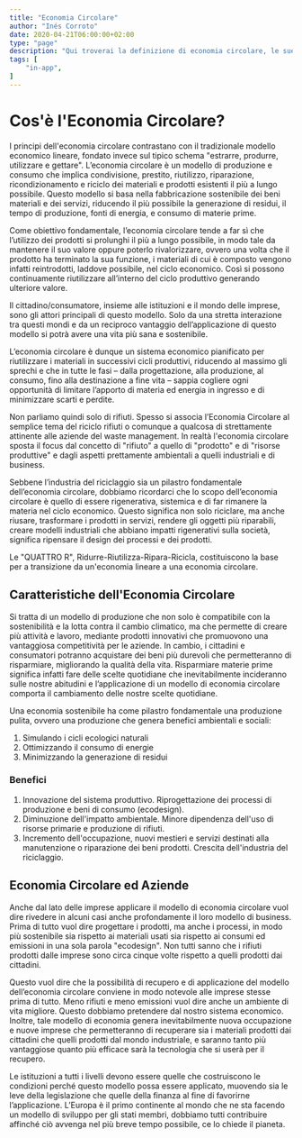 ```yaml
---
title: "Economia Circolare"
author: "Inés Corroto"
date: 2020-04-21T06:00:00+02:00
type: "page"
description: "Qui troverai la definizione di economia circolare, le sue caratteristiche e benefici."
tags: [
    "in-app",
]
---
```


# Cos'è l'Economia Circolare?

I principi dell'economia circolare contrastano con il tradizionale modello economico
lineare, fondato invece sul tipico schema "estrarre, produrre, utilizzare e gettare".
L’economia circolare è un modello di produzione e consumo che implica condivisione,
prestito, riutilizzo, riparazione, ricondizionamento e riciclo dei materiali e prodotti
esistenti il più a lungo possibile. Questo modello si basa nella fabbricazione sostenibile dei
beni materiali e dei servizi, riducendo il più possibile la generazione di residui, il tempo
di produzione, fonti di energia, e consumo di materie prime.

Come obiettivo fondamentale, l’economia circolare tende a far sì che l’utilizzo dei prodotti
si prolunghi il più a lungo possibile, in modo tale da mantenere il suo valore oppure
poterlo rivalorizzare, ovvero una volta che il prodotto ha terminato la sua funzione, i
materiali di cui è composto vengono infatti reintrodotti, laddove possibile, nel ciclo
economico. Così si possono continuamente riutilizzare all’interno del ciclo produttivo
generando ulteriore valore.

Il cittadino/consumatore, insieme alle istituzioni e il mondo delle imprese, sono gli
attori principali di questo modello. Solo da una stretta interazione tra questi mondi e da
un reciproco vantaggio dell’applicazione di questo modello si potrà avere una vita più sana
e sostenibile.

L’economia circolare è dunque un sistema economico pianificato per riutilizzare i materiali
in successivi cicli produttivi, riducendo al massimo gli sprechi e che in tutte le fasi –
dalla progettazione, alla produzione, al consumo, fino alla destinazione a fine vita –
sappia cogliere ogni opportunità di limitare l’apporto di materia ed energia in ingresso e
di minimizzare scarti e perdite.

Non parliamo quindi solo di rifiuti. Spesso si associa l’Economia Circolare al semplice tema
del riciclo rifiuti o comunque a qualcosa di strettamente attinente alle aziende del waste
management. In realtà l'economia circolare sposta il focus dal concetto di "rifiuto" a quello
di "prodotto" e di "risorse produttive" e dagli aspetti prettamente ambientali a quelli
industriali e di business.

Sebbene l’industria del riciclaggio sia un pilastro fondamentale dell’economia circolare,
dobbiamo ricordarci che lo scopo dell’economia circolare è quello di essere rigenerativa,
sistemica e di far rimanere la materia nel ciclo economico. Questo significa non solo
riciclare, ma anche riusare, trasformare i prodotti in servizi, rendere gli oggetti più
riparabili, creare modelli industriali che abbiano impatti rigenerativi sulla società,
significa ripensare il design dei processi e dei prodotti.

Le "QUATTRO R", Ridurre-Riutilizza-Ripara-Ricicla, costituiscono la base per a transizione
da un'economia lineare a una economia circolare.

## Caratteristiche dell'Economia Circolare

Si tratta di un modello di produzione che non solo è compatibile con la sostenibilità e la
lotta contra il cambio climatico, ma che permette di creare più attività e lavoro, mediante
prodotti innovativi che promuovono una vantaggiosa competitività per le aziende. In cambio,
i cittadini e consumatori potranno acquistare dei beni più durevoli che permetteranno di
risparmiare, migliorando la qualità della vita. Risparmiare materie prime significa infatti
fare delle scelte quotidiane che inevitabilmente incideranno sulle nostre abitudini e
l’applicazione di un modello di economia circolare comporta il cambiamento delle nostre scelte
quotidiane.

Una economia sostenibile ha come pilastro fondamentale una produzione pulita, ovvero una
produzione che genera benefici ambientali e sociali:

1. Simulando i cicli ecologici naturali
2. Ottimizzando il consumo di energie
3. Minimizzando la generazione di residui

### Benefici

1. Innovazione del sistema produttivo. Riprogettazione dei processi di produzione e beni
di consumo (ecodesign).
2. Diminuzione dell'impatto ambientale. Minore dipendenza dell'uso di risorse primarie e
produzione di rifiuti.
3. Incremento dell'occupazione, nuovi mestieri e servizi destinati alla manutenzione o
riparazione dei beni prodotti. Crescita dell'industria del riciclaggio.

## Economia Circolare ed Aziende

Anche dal lato delle imprese applicare il modello di economia circolare vuol dire rivedere
in alcuni casi anche profondamente il loro modello di business. Prima di tutto vuol dire
progettare i prodotti, ma anche i processi, in modo più sostenibile sia rispetto ai
materiali usati sia rispetto ai consumi ed emissioni in una sola parola "ecodesign". Non
tutti sanno che i rifiuti prodotti dalle imprese sono circa cinque volte rispetto a quelli
prodotti dai cittadini.

Questo vuol dire che la possibilità di recupero e di applicazione del modello dell’economia
circolare conviene in modo notevole alle imprese stesse prima di tutto. Meno rifiuti e meno
emissioni vuol dire anche un ambiente di vita migliore. Questo dobbiamo pretendere dal
nostro sistema economico. Inoltre, tale modello di economia genera inevitabilmente nuova
occupazione e nuove imprese che permetteranno di recuperare sia i materiali prodotti dai
cittadini che quelli prodotti dal mondo industriale, e saranno tanto più vantaggiose quanto
più efficace sarà la tecnologia che si userà per il recupero.

Le istituzioni a tutti i livelli devono essere quelle che costruiscono le condizioni perché
questo modello possa essere applicato, muovendo sia le leve della legislazione che quelle
della finanza al fine di favorirne l’applicazione. L’Europa è il primo continente al mondo
che ne sta facendo un modello di sviluppo per gli stati membri, dobbiamo tutti contribuire
affinché ciò avvenga nel più breve tempo possibile, ce lo chiede il pianeta.
